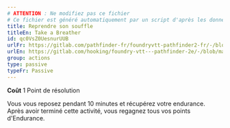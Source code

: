 ```yaml
---
# ATTENTION : Ne modifiez pas ce fichier
# Ce fichier est généré automatiquement par un script d'après les données du module Foundry VTT officiel et de sa traduction
title: Reprendre son souffle
titleEn: Take a Breather
id: qc0VsZ0UesnurUUB
urlFr: https://gitlab.com/pathfinder-fr/foundryvtt-pathfinder2-fr/-/blob/master/data/classes/qc0VsZ0UesnurUUB.htm
urlEn: https://gitlab.com/hooking/foundry-vtt---pathfinder-2e/-/blob/master/packs/data/classes.db/take-a-breather.json
group: actions
type: passive
typeFr: Passive
---
```

**Coût** 1 Point de résolution

Vous vous reposez pendant 10 minutes et récupérez votre endurance. Après avoir terminé cette activité, vous regagnez tous vos points d'Endurance.


